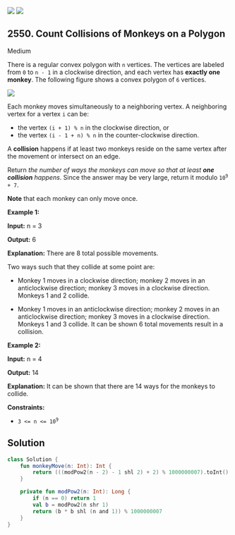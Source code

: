 [![](https://img.shields.io/github/stars/javadev/LeetCode-in-Kotlin?label=Stars&style=flat-square)](https://github.com/javadev/LeetCode-in-Kotlin)
[![](https://img.shields.io/github/forks/javadev/LeetCode-in-Kotlin?label=Fork%20me%20on%20GitHub%20&style=flat-square)](https://github.com/javadev/LeetCode-in-Kotlin/fork)

## 2550\. Count Collisions of Monkeys on a Polygon

Medium

There is a regular convex polygon with `n` vertices. The vertices are labeled from `0` to `n - 1` in a clockwise direction, and each vertex has **exactly one monkey**. The following figure shows a convex polygon of `6` vertices.

![](https://assets.leetcode.com/uploads/2023/01/22/hexagon.jpg)

Each monkey moves simultaneously to a neighboring vertex. A neighboring vertex for a vertex `i` can be:

*   the vertex `(i + 1) % n` in the clockwise direction, or
*   the vertex `(i - 1 + n) % n` in the counter-clockwise direction.

A **collision** happens if at least two monkeys reside on the same vertex after the movement or intersect on an edge.

Return _the number of ways the monkeys can move so that at least **one collision**_ _happens_. Since the answer may be very large, return it modulo <code>10<sup>9</sup> + 7</code>.

**Note** that each monkey can only move once.

**Example 1:**

**Input:** n = 3

**Output:** 6

**Explanation:** There are 8 total possible movements. 

Two ways such that they collide at some point are: 

- Monkey 1 moves in a clockwise direction; monkey 2 moves in an anticlockwise direction; monkey 3 moves in a clockwise direction. Monkeys 1 and 2 collide.

- Monkey 1 moves in an anticlockwise direction; monkey 2 moves in an anticlockwise direction; monkey 3 moves in a clockwise direction. Monkeys 1 and 3 collide. It can be shown 6 total movements result in a collision.

**Example 2:**

**Input:** n = 4

**Output:** 14

**Explanation:** It can be shown that there are 14 ways for the monkeys to collide.

**Constraints:**

*   <code>3 <= n <= 10<sup>9</sup></code>

## Solution

```kotlin
class Solution {
    fun monkeyMove(n: Int): Int {
        return (((modPow2(n - 2) - 1 shl 2) + 2) % 1000000007).toInt()
    }

    private fun modPow2(n: Int): Long {
        if (n == 0) return 1
        val b = modPow2(n shr 1)
        return (b * b shl (n and 1)) % 1000000007
    }
}
```